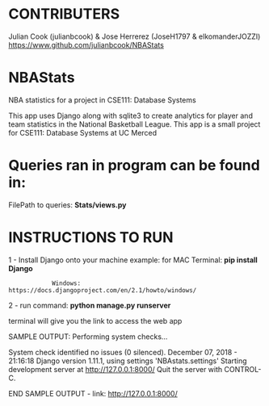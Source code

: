 # CONTRIBUTERS
Julian Cook (julianbcook) & Jose Herrerez (JoseH1797 & elkomanderJOZZI)
https://www.github.com/julianbcook/NBAStats



# NBAStats
NBA statistics for a project in CSE111: Database Systems

This app uses Django along with sqlite3 to create analytics for player and team statistics in the National Basketball League.
This app is a small project for CSE111: Database Systems at UC Merced

# Queries ran in program can be found in:
FilePath to queries: **Stats/views.py**
# INSTRUCTIONS TO RUN

1 - Install Django onto your machine
example: 
                for MAC Terminal: **pip install Django**
                
                Windows: https://docs.djangoproject.com/en/2.1/howto/windows/
                

2 - run command:  **python manage.py runserver**

terminal will give you the link to access the web app

SAMPLE OUTPUT:
Performing system checks...

System check identified no issues (0 silenced).
December 07, 2018 - 21:16:18
Django version 1.11.1, using settings 'NBAstats.settings'
Starting development server at http://127.0.0.1:8000/
Quit the server with CONTROL-C.

END SAMPLE OUTPUT - link: http://127.0.0.1:8000/
